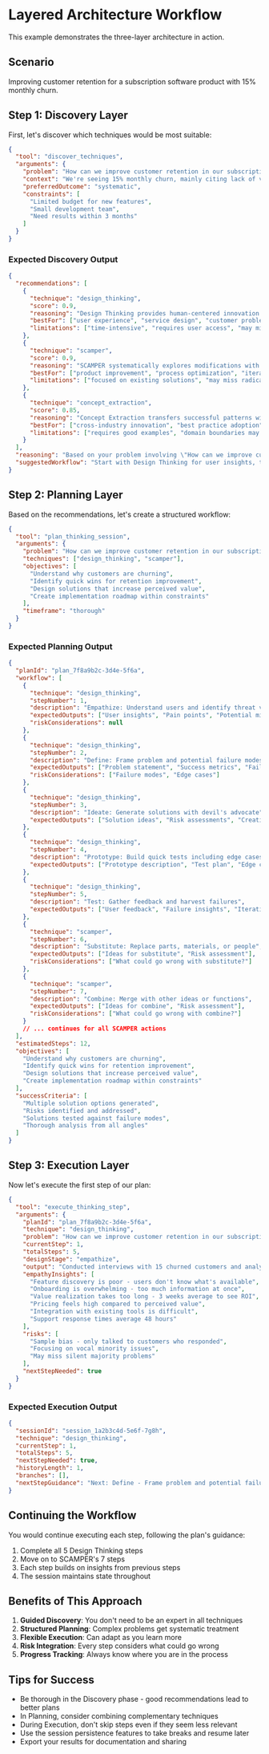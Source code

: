 # Layered Architecture Workflow

This example demonstrates the three-layer architecture in action.

## Scenario

Improving customer retention for a subscription software product with 15% monthly churn.

## Step 1: Discovery Layer

First, let's discover which techniques would be most suitable:

```json
{
  "tool": "discover_techniques",
  "arguments": {
    "problem": "How can we improve customer retention in our subscription-based software product?",
    "context": "We're seeing 15% monthly churn, mainly citing lack of value and poor user experience",
    "preferredOutcome": "systematic",
    "constraints": [
      "Limited budget for new features",
      "Small development team",
      "Need results within 3 months"
    ]
  }
}
```

### Expected Discovery Output

```json
{
  "recommendations": [
    {
      "technique": "design_thinking",
      "score": 0.9,
      "reasoning": "Design Thinking provides human-centered innovation with threat modeling",
      "bestFor": ["user experience", "service design", "customer problems", "prototyping"],
      "limitations": ["time-intensive", "requires user access", "may miss technical constraints"]
    },
    {
      "technique": "scamper",
      "score": 0.9,
      "reasoning": "SCAMPER systematically explores modifications with risk assessment",
      "bestFor": ["product improvement", "process optimization", "iterative design"],
      "limitations": ["focused on existing solutions", "may miss radical innovations"]
    },
    {
      "technique": "concept_extraction",
      "score": 0.85,
      "reasoning": "Concept Extraction transfers successful patterns with boundary awareness",
      "bestFor": ["cross-industry innovation", "best practice adoption", "pattern recognition"],
      "limitations": ["requires good examples", "domain boundaries may limit application"]
    }
  ],
  "reasoning": "Based on your problem involving \"How can we improve customer retention in our subscription-based software product?...\" with systematic outcomes, I recommend these techniques.",
  "suggestedWorkflow": "Start with Design Thinking for user insights, then use SCAMPER for systematic improvement"
}
```

## Step 2: Planning Layer

Based on the recommendations, let's create a structured workflow:

```json
{
  "tool": "plan_thinking_session",
  "arguments": {
    "problem": "How can we improve customer retention in our subscription-based software product?",
    "techniques": ["design_thinking", "scamper"],
    "objectives": [
      "Understand why customers are churning",
      "Identify quick wins for retention improvement",
      "Design solutions that increase perceived value",
      "Create implementation roadmap within constraints"
    ],
    "timeframe": "thorough"
  }
}
```

### Expected Planning Output

```json
{
  "planId": "plan_7f8a9b2c-3d4e-5f6a",
  "workflow": [
    {
      "technique": "design_thinking",
      "stepNumber": 1,
      "description": "Empathize: Understand users and identify threat vectors",
      "expectedOutputs": ["User insights", "Pain points", "Potential misuse cases"],
      "riskConsiderations": null
    },
    {
      "technique": "design_thinking",
      "stepNumber": 2,
      "description": "Define: Frame problem and potential failure modes",
      "expectedOutputs": ["Problem statement", "Success metrics", "Failure modes"],
      "riskConsiderations": ["Failure modes", "Edge cases"]
    },
    {
      "technique": "design_thinking",
      "stepNumber": 3,
      "description": "Ideate: Generate solutions with devil's advocate",
      "expectedOutputs": ["Solution ideas", "Risk assessments", "Creative alternatives"]
    },
    {
      "technique": "design_thinking",
      "stepNumber": 4,
      "description": "Prototype: Build quick tests including edge cases",
      "expectedOutputs": ["Prototype description", "Test plan", "Edge cases covered"]
    },
    {
      "technique": "design_thinking",
      "stepNumber": 5,
      "description": "Test: Gather feedback and harvest failures",
      "expectedOutputs": ["User feedback", "Failure insights", "Iteration opportunities"]
    },
    {
      "technique": "scamper",
      "stepNumber": 6,
      "description": "Substitute: Replace parts, materials, or people",
      "expectedOutputs": ["Ideas for substitute", "Risk assessment"],
      "riskConsiderations": ["What could go wrong with substitute?"]
    },
    {
      "technique": "scamper",
      "stepNumber": 7,
      "description": "Combine: Merge with other ideas or functions",
      "expectedOutputs": ["Ideas for combine", "Risk assessment"],
      "riskConsiderations": ["What could go wrong with combine?"]
    }
    // ... continues for all SCAMPER actions
  ],
  "estimatedSteps": 12,
  "objectives": [
    "Understand why customers are churning",
    "Identify quick wins for retention improvement",
    "Design solutions that increase perceived value",
    "Create implementation roadmap within constraints"
  ],
  "successCriteria": [
    "Multiple solution options generated",
    "Risks identified and addressed",
    "Solutions tested against failure modes",
    "Thorough analysis from all angles"
  ]
}
```

## Step 3: Execution Layer

Now let's execute the first step of our plan:

```json
{
  "tool": "execute_thinking_step",
  "arguments": {
    "planId": "plan_7f8a9b2c-3d4e-5f6a",
    "technique": "design_thinking",
    "problem": "How can we improve customer retention in our subscription-based software product?",
    "currentStep": 1,
    "totalSteps": 5,
    "designStage": "empathize",
    "output": "Conducted interviews with 15 churned customers and analyzed support tickets",
    "empathyInsights": [
      "Feature discovery is poor - users don't know what's available",
      "Onboarding is overwhelming - too much information at once",
      "Value realization takes too long - 3 weeks average to see ROI",
      "Pricing feels high compared to perceived value",
      "Integration with existing tools is difficult",
      "Support response times average 48 hours"
    ],
    "risks": [
      "Sample bias - only talked to customers who responded",
      "Focusing on vocal minority issues",
      "May miss silent majority problems"
    ],
    "nextStepNeeded": true
  }
}
```

### Expected Execution Output

```json
{
  "sessionId": "session_1a2b3c4d-5e6f-7g8h",
  "technique": "design_thinking",
  "currentStep": 1,
  "totalSteps": 5,
  "nextStepNeeded": true,
  "historyLength": 1,
  "branches": [],
  "nextStepGuidance": "Next: Define - Frame problem and potential failure modes"
}
```

## Continuing the Workflow

You would continue executing each step, following the plan's guidance:

1. Complete all 5 Design Thinking steps
2. Move on to SCAMPER's 7 steps
3. Each step builds on insights from previous steps
4. The session maintains state throughout

## Benefits of This Approach

1. **Guided Discovery**: You don't need to be an expert in all techniques
2. **Structured Planning**: Complex problems get systematic treatment
3. **Flexible Execution**: Can adapt as you learn more
4. **Risk Integration**: Every step considers what could go wrong
5. **Progress Tracking**: Always know where you are in the process

## Tips for Success

- Be thorough in the Discovery phase - good recommendations lead to better plans
- In Planning, consider combining complementary techniques
- During Execution, don't skip steps even if they seem less relevant
- Use the session persistence features to take breaks and resume later
- Export your results for documentation and sharing
